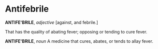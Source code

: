 # Antifebrile

**ANTIFE'BRILE**, _adjective_ \[against, and febrile.\]

That has the quality of abating fever; opposing or tending to cure fever.

**ANTIFE'BRILE**, _noun_ A medicine that cures, abates, or tends to allay fever.